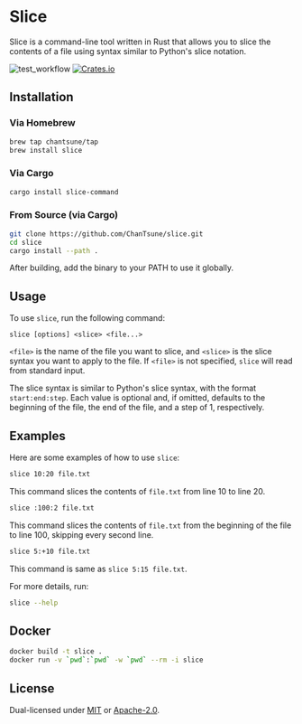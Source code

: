 # Slice

Slice is a command-line tool written in Rust that allows you to slice the contents of a file using syntax similar to Python's slice notation.

![test_workflow](https://github.com/ChanTsune/slice/actions/workflows/test.yml/badge.svg)
[![Crates.io][crates-badge]][crates-url]

[crates-badge]: https://img.shields.io/crates/v/slice-command.svg
[crates-url]: https://crates.io/crates/slice-command

## Installation

### Via Homebrew

```sh
brew tap chantsune/tap
brew install slice
```

### Via Cargo

```sh
cargo install slice-command
```

### From Source (via Cargo)
```sh
git clone https://github.com/ChanTsune/slice.git
cd slice
cargo install --path .
```

After building, add the binary to your PATH to use it globally.

## Usage

To use `slice`, run the following command:

```
slice [options] <slice> <file...>
```

`<file>` is the name of the file you want to slice, and `<slice>` is the slice syntax you want to apply to the file.
If `<file>` is not specified, `slice` will read from standard input.

The slice syntax is similar to Python's slice syntax, with the format `start:end:step`.
Each value is optional and, if omitted, defaults to the beginning of the file, the end of the file, and a step of 1, respectively.

## Examples

Here are some examples of how to use `slice`:

```sh
slice 10:20 file.txt
```

This command slices the contents of `file.txt` from line 10 to line 20.

```sh
slice :100:2 file.txt
```

This command slices the contents of `file.txt` from the beginning of the file to line 100, skipping every second line.

```sh
slice 5:+10 file.txt
```
This command is same as `slice 5:15 file.txt`.

For more details, run:

```sh
slice --help
```

## Docker

```sh
docker build -t slice .
docker run -v `pwd`:`pwd` -w `pwd` --rm -i slice
```

## License

Dual-licensed under [MIT](LICENSE-MIT) or [Apache-2.0](LICENSE-APACHE).
